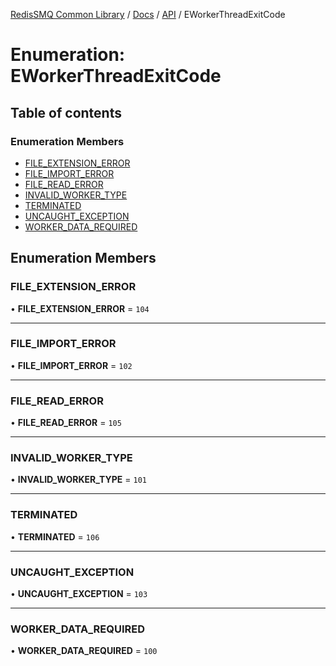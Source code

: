 [RedisSMQ Common Library](../../../README.md) / [Docs](../../README.md) / [API](../README.md) / EWorkerThreadExitCode

# Enumeration: EWorkerThreadExitCode

## Table of contents

### Enumeration Members

- [FILE\_EXTENSION\_ERROR](EWorkerThreadExitCode.md#file_extension_error)
- [FILE\_IMPORT\_ERROR](EWorkerThreadExitCode.md#file_import_error)
- [FILE\_READ\_ERROR](EWorkerThreadExitCode.md#file_read_error)
- [INVALID\_WORKER\_TYPE](EWorkerThreadExitCode.md#invalid_worker_type)
- [TERMINATED](EWorkerThreadExitCode.md#terminated)
- [UNCAUGHT\_EXCEPTION](EWorkerThreadExitCode.md#uncaught_exception)
- [WORKER\_DATA\_REQUIRED](EWorkerThreadExitCode.md#worker_data_required)

## Enumeration Members

### FILE\_EXTENSION\_ERROR

• **FILE\_EXTENSION\_ERROR** = ``104``

___

### FILE\_IMPORT\_ERROR

• **FILE\_IMPORT\_ERROR** = ``102``

___

### FILE\_READ\_ERROR

• **FILE\_READ\_ERROR** = ``105``

___

### INVALID\_WORKER\_TYPE

• **INVALID\_WORKER\_TYPE** = ``101``

___

### TERMINATED

• **TERMINATED** = ``106``

___

### UNCAUGHT\_EXCEPTION

• **UNCAUGHT\_EXCEPTION** = ``103``

___

### WORKER\_DATA\_REQUIRED

• **WORKER\_DATA\_REQUIRED** = ``100``
